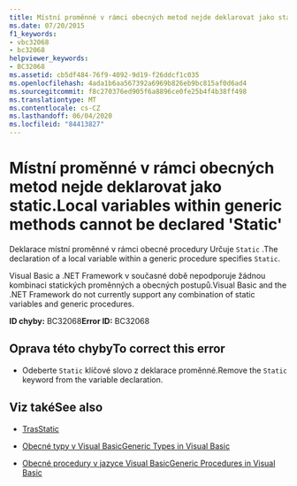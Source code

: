 ```yaml
---
title: Místní proměnné v rámci obecných metod nejde deklarovat jako static.
ms.date: 07/20/2015
f1_keywords:
- vbc32068
- bc32068
helpviewer_keywords:
- BC32068
ms.assetid: cb5df484-76f9-4092-9d19-f26ddcf1c035
ms.openlocfilehash: 4ada1b6aa567392a6969b826eb9bc815af0d6ad4
ms.sourcegitcommit: f8c270376ed905f6a8896ce0fe25b4f4b38ff498
ms.translationtype: MT
ms.contentlocale: cs-CZ
ms.lasthandoff: 06/04/2020
ms.locfileid: "84413827"
---
```

# <a name="local-variables-within-generic-methods-cannot-be-declared-static"></a><span data-ttu-id="0fc9e-102">Místní proměnné v rámci obecných metod nejde deklarovat jako static.</span><span class="sxs-lookup"><span data-stu-id="0fc9e-102">Local variables within generic methods cannot be declared 'Static'</span></span>
<span data-ttu-id="0fc9e-103">Deklarace místní proměnné v rámci obecné procedury Určuje `Static` .</span><span class="sxs-lookup"><span data-stu-id="0fc9e-103">The declaration of a local variable within a generic procedure specifies `Static`.</span></span>  
  
 <span data-ttu-id="0fc9e-104">Visual Basic a .NET Framework v současné době nepodporuje žádnou kombinaci statických proměnných a obecných postupů.</span><span class="sxs-lookup"><span data-stu-id="0fc9e-104">Visual Basic and the .NET Framework do not currently support any combination of static variables and generic procedures.</span></span>  
  
 <span data-ttu-id="0fc9e-105">**ID chyby:** BC32068</span><span class="sxs-lookup"><span data-stu-id="0fc9e-105">**Error ID:** BC32068</span></span>  
  
## <a name="to-correct-this-error"></a><span data-ttu-id="0fc9e-106">Oprava této chyby</span><span class="sxs-lookup"><span data-stu-id="0fc9e-106">To correct this error</span></span>  
  
- <span data-ttu-id="0fc9e-107">Odeberte `Static` klíčové slovo z deklarace proměnné.</span><span class="sxs-lookup"><span data-stu-id="0fc9e-107">Remove the `Static` keyword from the variable declaration.</span></span>  
  
## <a name="see-also"></a><span data-ttu-id="0fc9e-108">Viz také</span><span class="sxs-lookup"><span data-stu-id="0fc9e-108">See also</span></span>

- [<span data-ttu-id="0fc9e-109">Tras</span><span class="sxs-lookup"><span data-stu-id="0fc9e-109">Static</span></span>](../language-reference/modifiers/static.md)

- [<span data-ttu-id="0fc9e-110">Obecné typy v Visual Basic</span><span class="sxs-lookup"><span data-stu-id="0fc9e-110">Generic Types in Visual Basic</span></span>](../programming-guide/language-features/data-types/generic-types.md)
- [<span data-ttu-id="0fc9e-111">Obecné procedury v jazyce Visual Basic</span><span class="sxs-lookup"><span data-stu-id="0fc9e-111">Generic Procedures in Visual Basic</span></span>](../programming-guide/language-features/data-types/generic-procedures.md)
